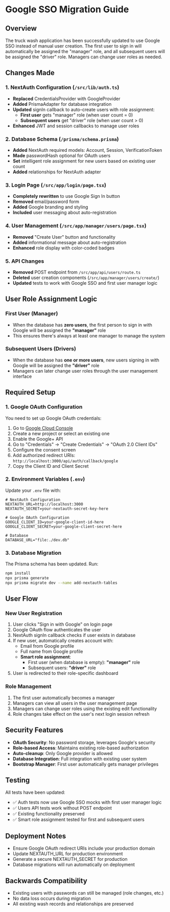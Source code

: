 # Google SSO Migration Guide

## Overview
The truck wash application has been successfully updated to use Google SSO instead of manual user creation. The first user to sign in will automatically be assigned the "manager" role, and all subsequent users will be assigned the "driver" role. Managers can change user roles as needed.

## Changes Made

### 1. NextAuth Configuration (`/src/lib/auth.ts`)
- **Replaced** CredentialsProvider with GoogleProvider
- **Added** PrismaAdapter for database integration
- **Updated** signIn callback to auto-create users with role assignment:
  - **First user** gets "manager" role (when user count = 0)
  - **Subsequent users** get "driver" role (when user count > 0)
- **Enhanced** JWT and session callbacks to manage user roles

### 2. Database Schema (`/prisma/schema.prisma`)
- **Added** NextAuth required models: Account, Session, VerificationToken
- **Made** passwordHash optional for OAuth users
- **Set** intelligent role assignment for new users based on existing user count
- **Added** relationships for NextAuth adapter

### 3. Login Page (`/src/app/login/page.tsx`)
- **Completely rewritten** to use Google Sign In button
- **Removed** email/password form
- **Added** Google branding and styling
- **Included** user messaging about auto-registration

### 4. User Management (`/src/app/manager/users/page.tsx`)
- **Removed** "Create User" button and functionality
- **Added** informational message about auto-registration
- **Enhanced** role display with color-coded badges

### 5. API Changes
- **Removed** POST endpoint from `/src/app/api/users/route.ts`
- **Deleted** user creation components (`/src/app/manager/users/create/`)
- **Updated** tests to work with Google SSO and first user manager logic

## User Role Assignment Logic

### First User (Manager)
- When the database has **zero users**, the first person to sign in with Google will be assigned the **"manager"** role
- This ensures there's always at least one manager to manage the system

### Subsequent Users (Drivers)
- When the database has **one or more users**, new users signing in with Google will be assigned the **"driver"** role
- Managers can later change user roles through the user management interface

## Required Setup

### 1. Google OAuth Configuration
You need to set up Google OAuth credentials:

1. Go to [Google Cloud Console](https://console.cloud.google.com/)
2. Create a new project or select an existing one
3. Enable the Google+ API
4. Go to "Credentials" → "Create Credentials" → "OAuth 2.0 Client IDs"
5. Configure the consent screen
6. Add authorized redirect URIs: `http://localhost:3000/api/auth/callback/google`
7. Copy the Client ID and Client Secret

### 2. Environment Variables (`.env`)
Update your `.env` file with:

```env
# NextAuth Configuration
NEXTAUTH_URL=http://localhost:3000
NEXTAUTH_SECRET=your-nextauth-secret-key-here

# Google OAuth Configuration
GOOGLE_CLIENT_ID=your-google-client-id-here
GOOGLE_CLIENT_SECRET=your-google-client-secret-here

# Database
DATABASE_URL="file:./dev.db"
```

### 3. Database Migration
The Prisma schema has been updated. Run:

```bash
npm install
npx prisma generate
npx prisma migrate dev --name add-nextauth-tables
```

## User Flow

### New User Registration
1. User clicks "Sign in with Google" on login page
2. Google OAuth flow authenticates the user
3. NextAuth signIn callback checks if user exists in database
4. If new user, automatically creates account with:
   - Email from Google profile
   - Full name from Google profile
   - **Smart role assignment**:
     - First user (when database is empty): **"manager"** role
     - Subsequent users: **"driver"** role
5. User is redirected to their role-specific dashboard

### Role Management
1. The first user automatically becomes a manager
2. Managers can view all users in the user management page
3. Managers can change user roles using the existing edit functionality
4. Role changes take effect on the user's next login session refresh

## Security Features
- **OAuth Security**: No password storage, leverages Google's security
- **Role-based Access**: Maintains existing role-based authorization
- **Auto-cleanup**: Only Google provider is allowed
- **Database Integration**: Full integration with existing user system
- **Bootstrap Manager**: First user automatically gets manager privileges

## Testing
All tests have been updated:
- ✅ Auth tests now use Google SSO mocks with first user manager logic
- ✅ Users API tests work without POST endpoint
- ✅ Existing functionality preserved
- ✅ Smart role assignment tested for first and subsequent users

## Deployment Notes
- Ensure Google OAuth redirect URIs include your production domain
- Update NEXTAUTH_URL for production environment
- Generate a secure NEXTAUTH_SECRET for production
- Database migrations will run automatically on deployment

## Backwards Compatibility
- Existing users with passwords can still be managed (role changes, etc.)
- No data loss occurs during migration
- All existing wash records and relationships are preserved
